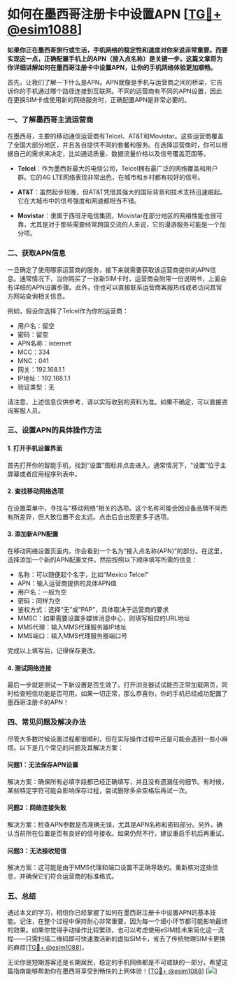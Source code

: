 # 如何在墨西哥注册卡中设置APN [[TG💪+ @esim1088](https://t.me/s/esim1088)]

**如果你正在墨西哥旅行或生活，手机网络的稳定性和速度对你来说非常重要。而要实现这一点，正确配置手机上的APN（接入点名称）是关键一步。这篇文章将为你详细讲解如何在墨西哥注册卡中设置APN，让你的手机网络体验更加顺畅。**

首先，让我们了解一下什么是APN。APN就像是手机与运营商之间的桥梁，它告诉你的手机通过哪个路径连接到互联网。不同的运营商有不同的APN设置，因此在更换SIM卡或使用新的网络服务时，正确配置APN是非常必要的。

### 一、了解墨西哥主流运营商

在墨西哥，主要的移动通信运营商有Telcel、AT&T和Movistar。这些运营商覆盖了全国大部分地区，并且各自提供不同的套餐和服务。在选择运营商时，你可以根据自己的需求来决定，比如通话质量、数据流量价格以及信号覆盖范围等。

- **Telcel**：作为墨西哥最大的电信公司，Telcel拥有最广泛的网络覆盖和用户群。它的4G LTE网络表现非常出色，在城市和乡村都有较好的信号。
  
- **AT&T**：虽然起步较晚，但AT&T凭借其强大的国际背景和技术支持迅速崛起。它在大城市中的信号强度和网速都相当不错。

- **Movistar**：隶属于西班牙电信集团，Movistar在部分地区的网络性能也很可靠，尤其是对于那些需要经常跨国交流的人来说，它的漫游服务可能是一个加分项。

### 二、获取APN信息

一旦确定了使用哪家运营商的服务，接下来就需要获取该运营商提供的APN信息。通常情况下，当你购买了一张新SIM卡时，运营商会附带一份说明书，上面会有详细的APN设置步骤。此外，你也可以直接联系运营商客服热线或者访问其官方网站查询相关信息。

例如，假设你选择了Telcel作为你的运营商：

- 用户名：留空
- 密码：留空
- APN名称：internet
- MCC：334
- MNC：041
- 网关：192.168.1.1
- IP地址：192.168.1.1
- 验证类型：无

请注意，上述信息仅供参考，请以实际收到的资料为准。如果不确定，可以直接咨询客服人员。

### 三、设置APN的具体操作方法

#### 1. 打开手机设置界面

首先打开你的智能手机，找到“设置”图标并点击进入。通常情况下，“设置”位于主屏幕或者应用程序列表中。

#### 2. 查找移动网络选项

在设置菜单中，寻找与“移动网络”相关的选项。这个名称可能会因设备品牌不同而有所差异，但大致位置不会太远。点击后会出现更多子选项。

#### 3. 添加新APN配置

在移动网络设置页面内，你会看到一个名为“接入点名称(APN)”的部分。在这里，选择添加一个新的APN配置文件。然后按照以下顺序填写所需的信息：

- 名称：可以随便起个名字，比如“Mexico Telcel”
- APN：输入运营商提供的具体APN值
- 用户名：一般为空
- 密码：同样为空
- 鉴权方式：选择“无”或“PAP”，具体取决于运营商的要求
- MMSC：如果需要设置多媒体消息中心，则填写相应的URL地址
- MMS代理：输入MMS代理服务器IP地址
- MMS端口：输入MMS代理服务器端口号

完成以上填写后，记得保存更改。

#### 4. 测试网络连接

最后一步就是测试一下新设置是否生效了。打开浏览器试试能否正常加载网页，同时检查短信功能是否可用。如果一切正常，那么恭喜你，你的手机已经成功配置了墨西哥注册卡的APN！

### 四、常见问题及解决办法

尽管大多数时候设置过程都很顺利，但在实际操作过程中还是可能会遇到一些小麻烦。以下是几个常见的问题及其解决方案：

#### 问题1：无法保存APN设置
解决方案：确保所有必填字段都已经正确填写，并且没有遗漏任何细节。有时候，某些特定字符可能会影响保存过程，尝试删除多余空格后再试一次。

#### 问题2：网络连接失败
解决方案：检查APN参数是否准确无误，尤其是APN名称和密码部分。另外，确认当前所在位置是否有良好的信号接收。如果仍然不行，建议重启手机后再重试。

#### 问题3：无法接收短信
解决方案：这可能是由于MMS代理和端口设置不正确导致的。重新核对这些信息，并确保它们符合运营商的标准格式。

### 五、总结

通过本文的学习，相信你已经掌握了如何在墨西哥注册卡中设置APN的基本技能。记住，在整个过程中保持耐心非常重要，因为每一个细小环节都可能影响最终的效果。如果你觉得手动操作比较繁琐，也可以考虑使用eSIM技术来简化这一流程——只需扫描二维码即可快速激活新的虚拟SIM卡，省去了传统物理SIM卡更换的麻烦[[TG💪+ @esim1088](https://t.me/s/esim1088)]。

无论你是短期游客还是长期居民，稳定的手机网络都是不可或缺的一部分。希望这篇指南能够帮助你在墨西哥享受到畅快的上网体验！[[TG💪+ @esim1088](https://t.me/s/esim1088)] [![](https://i.postimg.cc/4NQfJmqS/Snipaste-2025-05-13-00-14-12.png)]